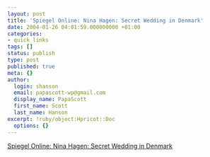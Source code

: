 ```yaml
---
layout: post
title: 'Spiegel Online: Nina Hagen: Secret Wedding in Denmark'
date: 2004-01-26 04:01:59.000000000 +01:00
categories:
- quick links
tags: []
status: publish
type: post
published: true
meta: {}
author:
  login: shanson
  email: papascott-wp@gmail.com
  display_name: PapaScott
  first_name: Scott
  last_name: Hanson
excerpt: !ruby/object:Hpricot::Doc
  options: {}
---
```

<p><a title="Talkin' bout my generation" href="http://www.spiegel.de/panorama/0,1518,283504,00.html">Spiegel Online: Nina Hagen: Secret Wedding in Denmark</a></p>
